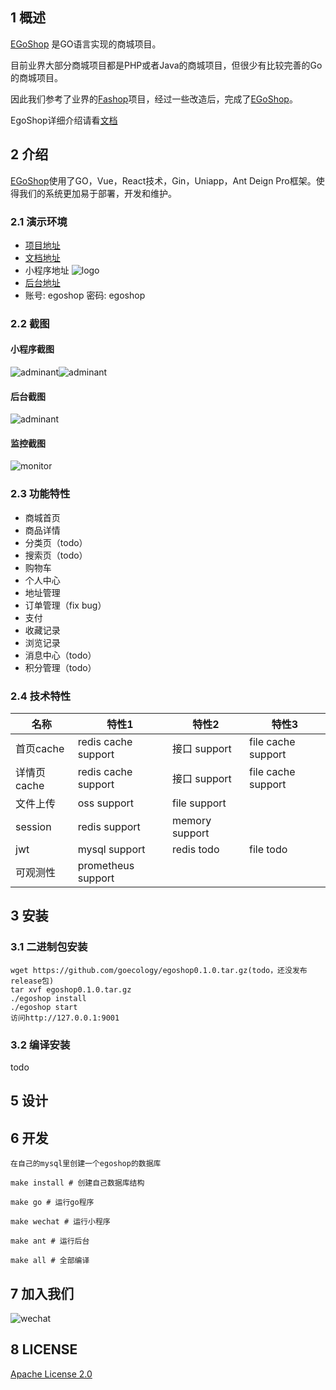 ## 1 概述

[EGoShop](https://github.com/goecology/egoshop) 是GO语言实现的商城项目。

目前业界大部分商城项目都是PHP或者Java的商城项目，但很少有比较完善的Go的商城项目。

因此我们参考了业界的[Fashop](https://github.com/mojisrc/fashop)项目，经过一些改造后，完成了[EGoShop](https://github.com/mojisrc/fashop)。

EgoShop详细介绍请看[文档](http://doc.egoshop.questionfans.com/ecology/)

## 2 介绍

[EGoShop](https://github.com/goecology/egoshop)使用了GO，Vue，React技术，Gin，Uniapp，Ant Deign Pro框架。使得我们的系统更加易于部署，开发和维护。

### 2.1 演示环境
* [项目地址](https://github.com/goecology/egoshop)
* [文档地址](http://doc.egoshop.questionfans.com/)
* 小程序地址
  ![logo](./docs/img/wechatmini_small.jpg)
* [后台地址](https://egoshop.questionfans.com) 
* 账号: egoshop 密码: egoshop

### 2.2 截图

#### 小程序截图

![adminant](./docs/img/miniwechat1.png)![adminant](./docs/img/miniwechat2.png)

#### 后台截图

![adminant](../static/adminant.png)


#### 监控截图

![monitor](./docs/img/monitor.png)

### 2.3 功能特性

* 商城首页
* 商品详情
* 分类页（todo）
* 搜索页（todo）
* 购物车
* 个人中心
* 地址管理
* 订单管理（fix bug）
* 支付
* 收藏记录
* 浏览记录
* 消息中心（todo）
* 积分管理（todo）

### 2.4 技术特性

| 名称        | 特性1               | 特性2        | 特性3           |
| ----------- | ------------------- | ------------ | --------------- |
| 首页cache   | redis cache support | 接口 support | file cache support |
| 详情页cache | redis cache support    | 接口 support | file cache support |
| 文件上传    | oss support         | file support    |                 |
| session     | redis support       | memory support    |                 |
| jwt         | mysql support       | redis todo   | file todo       |
| 可观测性    | prometheus support  |              |                 |

## 3 安装

### 3.1 二进制包安装

```
wget https://github.com/goecology/egoshop0.1.0.tar.gz(todo，还没发布release包)
tar xvf egoshop0.1.0.tar.gz
./egoshop install
./egoshop start
访问http://127.0.0.1:9001
```

### 3.2  编译安装

todo

## 5 设计

## 6 开发

```
在自己的mysql里创建一个egoshop的数据库

make install # 创建自己数据库结构

make go # 运行go程序

make wechat # 运行小程序

make ant # 运行后台

make all # 全部编译
```

## 7 加入我们

![wechat](./docs/img/wechat.jpg)

## 8 LICENSE

[Apache License 2.0](https://github.com/goecology/egoshop/blob/master/LICENSE)
